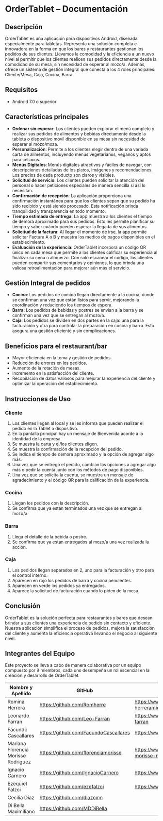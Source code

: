 # OrderTablet – Documentación

## Descripción
OrderTablet es una aplicación para dispositivos Android, diseñada especialmente para tabletas. Representa una solución completa e innovadora en la forma en que los bares y restaurantes gestionan los pedidos de sus clientes. Llevamos la comodidad y la eficiencia a un nuevo nivel al permitir que los clientes realicen sus pedidos directamente desde la comodidad de su mesa, sin necesidad de esperar al mozo/a. Además, ofrece un sistema de gestión integral que conecta a los 4 roles principales: Cliente/Mesa, Caja, Cocina, Barra.

## Requisitos
- Android 7.0 o superior

## Características principales
- **Ordenar sin esperar**: Los clientes pueden explorar el menú completo y realizar sus pedidos de alimentos y bebidas directamente desde la tableta o dispositivo móvil disponible en su mesa sin necesidad de esperar al mozo/moza.
- **Personalización**: Permite a los clientes elegir dentro de una variada carta de alimentos, incluyendo menús vegetarianos, veganos y aptos para celíacos.
- **Menús Digitales**: Menús digitales atractivos y fáciles de navegar, con descripciones detalladas de los platos, imágenes y recomendaciones. Los precios de cada producto son claros y visibles.
- **Solicitud de servicio**: Los clientes pueden solicitar la atención del personal o hacer peticiones especiales de manera sencilla si así lo necesitan.
- **Confirmación de recepción**: La aplicación proporciona una confirmación instantánea para que los clientes sepan que su pedido ha sido recibido y está siendo procesado. Esta notificación brinda tranquilidad y transparencia en todo momento.
- **Tiempo estimado de entrega**: La app muestra a los clientes el tiempo de demora aproximado para sus pedidos. Esto les permite planificar su tiempo y saber cuándo pueden esperar la llegada de sus alimentos.
- **Solicitud de la factura**: Al llegar el momento de irse, la app permite solicitar Factura A o B y muestra los medios de pagos disponibles en el establecimiento.
- **Evaluación de la experiencia**: OrderTablet incorpora un código QR único en cada mesa que permite a los clientes calificar su experiencia al finalizar su cena o almuerzo. Con solo escanear el código, los clientes pueden compartir sus comentarios y opiniones, lo que brinda una valiosa retroalimentación para mejorar aún más el servicio.

## Gestión Integral de pedidos
- **Cocina**: Los pedidos de comida llegan directamente a la cocina, donde se confirman una vez que están listos para servir, mejorando la coordinación y reduciendo los tiempos de espera.
- **Barra**: Los pedidos de bebidas y postres se envían a la barra y se confirman una vez que se entregan al mozo/a.
- **Caja**: Los pedidos se dividen en dos partes en la caja: una para la facturación y otra para controlar la preparación en cocina y barra. Esto asegura una gestión eficiente y sin complicaciones.

## Beneficios para el restaurant/bar
- Mayor eficiencia en la toma y gestión de pedidos.
- Reducción de errores en los pedidos.
- Aumento de la rotación de mesas.
- Incremento en la satisfacción del cliente.
- Recopilación de datos valiosos para mejorar la experiencia del cliente y optimizar la operación del establecimiento.

## Instrucciones de Uso

### Cliente
1. Los clientes llegan al local y se les informa que pueden realizar el pedido en la Tablet o dispositivo.
2. En la pantalla principal hay un mensaje de Bienvenida acorde a la identidad de la empresa.
3. Se muestra la carta y el/los clientes eligen.
4. Se muestra la confirmación de la recepción del pedido.
5. Se indica el tiempo de demora aproximado y la opción de agregar algo más.
6. Una vez que se entregó el pedido, cambian las opciones a agregar algo más o pedir la cuenta junto con los métodos de pago disponibles.
7. Una vez que se solicita la cuenta, se muestra un mensaje de agradecimiento y el código QR para la calificación de la experiencia.

### Cocina
1. Llegan los pedidos con la descripción.
2. Se confirma que ya están terminados una vez que se entregan al mozo/a.

### Barra
1. Llega el detalle de la bebida o postre.
2. Se confirma que ya están entregados al mozo/a una vez realizada la acción.

### Caja
1. Los pedidos llegan separados en 2, uno para la facturación y otro para el control interno.
2. Aparecen en rojo los pedidos de barra y cocina pendientes.
3. Aparecen en verde los pedidos ya entregados.
4. Aparece la solicitud de facturación cuando lo piden de la mesa.

## Conclusión
OrderTablet es la solución perfecta para restaurantes y bares que desean brindar a sus clientes una experiencia de pedido sin contacto y eficiente. Nuestra aplicación simplifica el proceso de pedidos, mejora la satisfacción del cliente y aumenta la eficiencia operativa llevando el negocio al siguiente nivel.

## Integrantes del Equipo
Este proyecto se lleva a cabo de manera colaborativa por un equipo compuesto por 9 miembros, cada uno desempeña un rol escencial en la creación y desarrollo de OrderTablet.


|Nombre y Apellido|GitHub|LinkedIn|
---|---|---
Romina Herrera|https://github.com/Romherre|https://www.linkedin.com/in/romina-herreramicv/|
Leonardo Farran|https://github.com/Leo-Farran|https://www.linkedin.com/in/leonardo-cesar-farran|
Facundo Cascallares |https://github.com/FacundoCascallares|https://www.linkedin.com/in/facundocascallares/|
Mariana Florencia Morisse Rodriguez|https://github.com/florenciamorisse|https://www.linkedin.com/in/mariana-florencia-morisse-rodriguez/|
Ignacio Carnero|https://github.com/IgnacioCarnero|https://www.linkedin.com/in/ignacio-carnero/|
Ezequiel Falzoi |https://github.com/ezefalzoi|https://www.linkedin.com/in/ezequielfalzoi/|
Cecilia Diaz|https://github.com/diazcmn| |
Di Bella Maximiliano|https://github.com/MDDiBella| |

